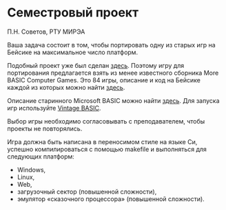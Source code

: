 # Семестровый проект

П.Н. Советов, РТУ МИРЭА

Ваша задача состоит в том, чтобы портировать одну из старых игр на Бейсике на максимальное число платформ.

Подобный проект уже был сделан [здесь](https://github.com/coding-horror/basic-computer-games). Поэтому игру для портирования предлагается взять из менее известного сборника More BASIC Computer Games. Это 84 игры, описание и код на Бейсике каждой из которых можно найти [здесь](https://www.roug.org/retrocomputing/languages/basic/morebasicgames).

Описание старинного Microsoft BASIC можно найти [здесь](https://www.c64-wiki.com/wiki/BASIC).
Для запуска игр используйте [Vintage BASIC](http://www.vintage-basic.net/download.html).

Выбор игры необходимо согласовывать с преподавателем, чтобы проекты не повторялись.

Игра должна быть написана в переносимом стиле на языке Си, успешно компилироваться с помощью makefile и выполняться для следующих платформ:

* Windows,
* Linux,
* Web,
* загрузочный сектор (повышенной сложности),
* эмулятор «сказочного процессора» (повышенной сложности).